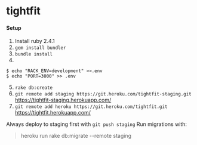 # tightfit

#### Setup

1. Install ruby 2.4.1
2. `gem install bundler`
3. `bundle install`
4.
```
$ echo "RACK_ENV=development" >>.env
$ echo "PORT=3000" >> .env
```
5. `rake db:create`
6. `git remote add staging https://git.heroku.com/tightfit-staging.git`
  https://tightfit-staging.herokuapp.com/
7. `git remote add heroku https://git.heroku.com/tightfit.git`
  https://tightfit.herokuapp.com/

Always deploy to staging first with `git push staging`
Run migrations with:
> heroku run rake db:migrate --remote staging

